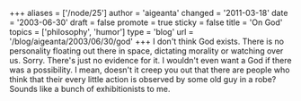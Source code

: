 +++
aliases = ['/node/25']
author = 'aigeanta'
changed = '2011-03-18'
date = '2003-06-30'
draft = false
promote = true
sticky = false
title = 'On God'
topics = ['philosophy', 'humor']
type = 'blog'
url = '/blog/aigeanta/2003/06/30/god'
+++
I don't think God exists. There is no personality floating out there in space, dictating morality or watching over us. Sorry. There's just no evidence for it. I wouldn't even want a God if there was a possibility. I mean, doesn't it creep you out that there are people who think that their every little action is observed by some old guy in a robe? Sounds like a bunch of exhibitionists to me.

